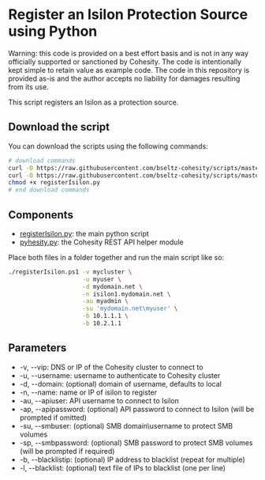 # Register an Isilon Protection Source using Python

Warning: this code is provided on a best effort basis and is not in any way officially supported or sanctioned by Cohesity. The code is intentionally kept simple to retain value as example code. The code in this repository is provided as-is and the author accepts no liability for damages resulting from its use.

This script registers an Isilon as a protection source.

## Download the script

You can download the scripts using the following commands:

```bash
# download commands
curl -O https://raw.githubusercontent.com/bseltz-cohesity/scripts/master/python/registerIsilon/registerIsilon.py
curl -O https://raw.githubusercontent.com/bseltz-cohesity/scripts/master/python/pyhesity.py
chmod +x registerIsilon.py
# end download commands
```

## Components

* [registerIsilon.py](https://raw.githubusercontent.com/bseltz-cohesity/scripts/master/python/registerIsilon/registerIsilon.py): the main python script
* [pyhesity.py](https://raw.githubusercontent.com/bseltz-cohesity/scripts/master/python/pyhesity/pyhesity.py): the Cohesity REST API helper module

Place both files in a folder together and run the main script like so:

```bash
./registerIsilon.ps1 -v mycluster \
                     -u myuser \
                     -d mydomain.net \
                     -n isilon1.mydomain.net \
                     -au myadmin \
                     -su 'mydomain.net\myuser' \
                     -b 10.1.1.1 \
                     -b 10.2.1.1
```

## Parameters

* -v, --vip: DNS or IP of the Cohesity cluster to connect to
* -u, --username: username to authenticate to Cohesity cluster
* -d, --domain: (optional) domain of username, defaults to local
* -n, --name: name or IP of isilon to register
* -au, --apiuser: API username to connect to Isilon
* -ap, --apipassword: (optional) API password to connect to Isilon (will be prompted if omitted)
* -su, --smbuser: (optional) SMB domain\username to protect SMB volumes
* -sp, --smbpassword: (optional) SMB password to protect SMB volumes (will be prompted if required)
* -b, --blacklistip: (optional) IP address to blacklist (repeat for multiple)
* -l, --blacklist: (optional) text file of IPs to blacklist (one per line)
